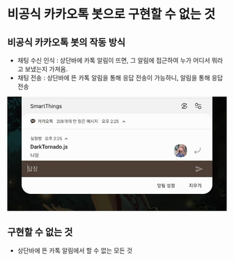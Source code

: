 # 비공식 카카오톡 봇으로 구현할 수 없는 것

## 비공식 카카오톡 봇의 작동 방식
* 채팅 수신 인식 : 상단바에 카톡 알림이 뜨면, 그 알림에 접근하여 누가 어디서 뭐라고 보냈는지 가져옴.
* 채팅 전송 : 상단바에 뜬 카톡 알림을 통해 응답 전송이 가능하니, 알림을 통해 응답 전송
<img src="NotiScreenShot.jpg">

## 구현할 수 없는 것
* 상단바에 뜬 카톡 알림에서 할 수 없는 모든 것
